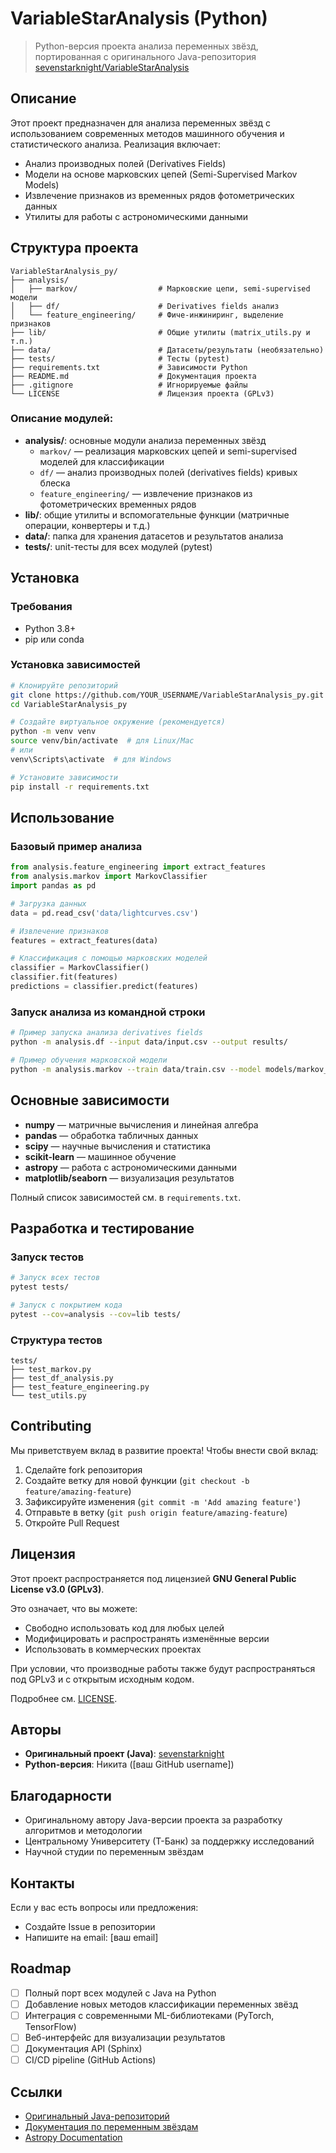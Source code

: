 # VariableStarAnalysis (Python)

> Python-версия проекта анализа переменных звёзд, портированная с оригинального Java-репозитория [sevenstarknight/VariableStarAnalysis](https://github.com/sevenstarknight/VariableStarAnalysis)

## Описание

Этот проект предназначен для анализа переменных звёзд с использованием современных методов машинного обучения и статистического анализа. Реализация включает:
- Анализ производных полей (Derivatives Fields)
- Модели на основе марковских цепей (Semi-Supervised Markov Models)
- Извлечение признаков из временных рядов фотометрических данных
- Утилиты для работы с астрономическими данными

## Структура проекта

```
VariableStarAnalysis_py/
├── analysis/
│   ├── markov/                  # Марковские цепи, semi-supervised модели
│   ├── df/                      # Derivatives fields анализ
│   └── feature_engineering/     # Фиче-инжиниринг, выделение признаков
├── lib/                         # Общие утилиты (matrix_utils.py и т.п.)
├── data/                        # Датасеты/результаты (необязательно)
├── tests/                       # Тесты (pytest)
├── requirements.txt             # Зависимости Python
├── README.md                    # Документация проекта
├── .gitignore                   # Игнорируемые файлы
└── LICENSE                      # Лицензия проекта (GPLv3)
```

### Описание модулей:
- **analysis/**: основные модули анализа переменных звёзд
  - `markov/` — реализация марковских цепей и semi-supervised моделей для классификации
  - `df/` — анализ производных полей (derivatives fields) кривых блеска
  - `feature_engineering/` — извлечение признаков из фотометрических временных рядов
- **lib/**: общие утилиты и вспомогательные функции (матричные операции, конвертеры и т.д.)
- **data/**: папка для хранения датасетов и результатов анализа
- **tests/**: unit-тесты для всех модулей (pytest)

## Установка

### Требования
- Python 3.8+
- pip или conda

### Установка зависимостей

```bash
# Клонируйте репозиторий
git clone https://github.com/YOUR_USERNAME/VariableStarAnalysis_py.git
cd VariableStarAnalysis_py

# Создайте виртуальное окружение (рекомендуется)
python -m venv venv
source venv/bin/activate  # для Linux/Mac
# или
venv\Scripts\activate  # для Windows

# Установите зависимости
pip install -r requirements.txt
```

## Использование

### Базовый пример анализа

```python
from analysis.feature_engineering import extract_features
from analysis.markov import MarkovClassifier
import pandas as pd

# Загрузка данных
data = pd.read_csv('data/lightcurves.csv')

# Извлечение признаков
features = extract_features(data)

# Классификация с помощью марковских моделей
classifier = MarkovClassifier()
classifier.fit(features)
predictions = classifier.predict(features)
```

### Запуск анализа из командной строки

```bash
# Пример запуска анализа derivatives fields
python -m analysis.df --input data/input.csv --output results/

# Пример обучения марковской модели
python -m analysis.markov --train data/train.csv --model models/markov_model.pkl
```

## Основные зависимости

- **numpy** — матричные вычисления и линейная алгебра
- **pandas** — обработка табличных данных
- **scipy** — научные вычисления и статистика
- **scikit-learn** — машинное обучение
- **astropy** — работа с астрономическими данными
- **matplotlib/seaborn** — визуализация результатов

Полный список зависимостей см. в `requirements.txt`.

## Разработка и тестирование

### Запуск тестов

```bash
# Запуск всех тестов
pytest tests/

# Запуск с покрытием кода
pytest --cov=analysis --cov=lib tests/
```

### Структура тестов

```
tests/
├── test_markov.py
├── test_df_analysis.py
├── test_feature_engineering.py
└── test_utils.py
```

## Contributing

Мы приветствуем вклад в развитие проекта! Чтобы внести свой вклад:

1. Сделайте fork репозитория
2. Создайте ветку для новой функции (`git checkout -b feature/amazing-feature`)
3. Зафиксируйте изменения (`git commit -m 'Add amazing feature'`)
4. Отправьте в ветку (`git push origin feature/amazing-feature`)
5. Откройте Pull Request

## Лицензия

Этот проект распространяется под лицензией **GNU General Public License v3.0 (GPLv3)**.

Это означает, что вы можете:
- Свободно использовать код для любых целей
- Модифицировать и распространять изменённые версии
- Использовать в коммерческих проектах

При условии, что производные работы также будут распространяться под GPLv3 и с открытым исходным кодом.

Подробнее см. [LICENSE](LICENSE).

## Авторы

- **Оригинальный проект (Java)**: [sevenstarknight](https://github.com/sevenstarknight/VariableStarAnalysis)
- **Python-версия**: Никита ([ваш GitHub username])

## Благодарности

- Оригинальному автору Java-версии проекта за разработку алгоритмов и методологии
- Центральному Университету (Т-Банк) за поддержку исследований
- Научной студии по переменным звёздам

## Контакты

Если у вас есть вопросы или предложения:
- Создайте Issue в репозитории
- Напишите на email: [ваш email]

## Roadmap

- [ ] Полный порт всех модулей с Java на Python
- [ ] Добавление новых методов классификации переменных звёзд
- [ ] Интеграция с современными ML-библиотеками (PyTorch, TensorFlow)
- [ ] Веб-интерфейс для визуализации результатов
- [ ] Документация API (Sphinx)
- [ ] CI/CD pipeline (GitHub Actions)

## Ссылки

- [Оригинальный Java-репозиторий](https://github.com/sevenstarknight/VariableStarAnalysis)
- [Документация по переменным звёздам](https://www.aavso.org/vstar-overview)
- [Astropy Documentation](https://docs.astropy.org/)
